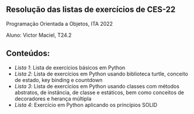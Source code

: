 ## Resolução das listas de exercícios de CES-22

Programação Orientada a Objetos, ITA 2022

Aluno: Victor Maciel, T24.2

## Conteúdos:

<!--ts-->

-   _Lista 1_: Lista de exercícios básicos em Python
-   _Lista 2_: Lista de exercícios em Python usando biblioteca turtle, conceito de estado, key binding e countdown
-   _Lista 3_: Lista de exercícios em Python usando classes com métodos abstratos, de instância, de classe e estáticos, bem como conceitos de decoradores e herança múltipla
-   _Lista 4_: Exercício em Python aplicando os princípios SOLID
<!--te-->
